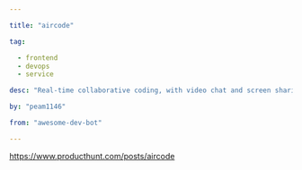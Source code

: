 ```yaml
---

title: "aircode" 

tag: 

  - frontend
  - devops
  - service 

desc: "Real-time collaborative coding, with video chat and screen sharing" 

by: "peam1146" 

from: "awesome-dev-bot" 

---
```




https://www.producthunt.com/posts/aircode 

